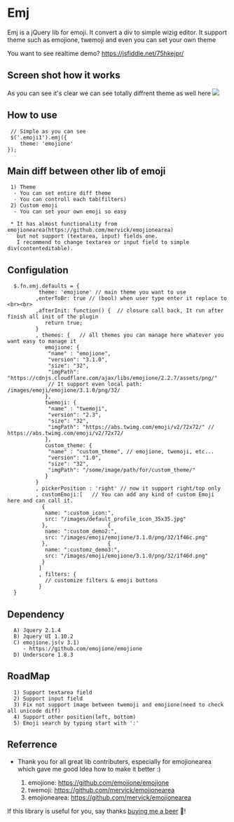 # Emj
Emj is a jQuery lib for emoji. It convert a div to simple wizig editor.
It support theme such as emojione, twemoji and even you can set your own theme

You want to see realtime demo? https://jsfiddle.net/75hkejpr/ 

## Screen shot how it works 
As you can see it's clear we can see totally diffrent theme as well here
<img src='https://user-images.githubusercontent.com/2743415/29703976-c7e7b070-89b2-11e7-88e7-8b48e719cc31.png'>

## How to use

```
 // Simple as you can see
 $('.emoji1').emj({
    theme: 'emojione'
});
```

## Main diff between other lib of emoji
```
 1) Theme 
  - You can set entire diff theme 
  - You can controll each tab(filters) 
 2) Custom emoji 
  - You can set your own emoji so easy
  
 * It has almost functionality from emojionearea(https://github.com/mervick/emojionearea) 
   but not support (textarea, input) fields one. 
   I recommend to change textarea or input field to simple div(contenteditable).
```


## Configulation 

```
  $.fn.emj.defaults = {
          theme: 'emojione' // main theme you want to use
         ,enterToBr: true // (bool) when user type enter it replace to <br><br>
         ,afterInit: function() {  // closure call back, It run after finish all init of the plugin
            return true;
         }
         , themes: {   // all themes you can manage here whatever you want easy to manage it 
            emojione: {
             "name" : "emojione",
             "version": "3.1.0",
             "size": "32",
             "imgPath": "https://cdnjs.cloudflare.com/ajax/libs/emojione/2.2.7/assets/png/"
             // It support even local path: /images/emoji/emojione/3.1.0/png/32/
            },
            twemoji: {
             "name" : "twemoji",
             "version": "2.3",
             "size": "32",
             "imgPath": "https://abs.twimg.com/emoji/v2/72x72/" // https://abs.twimg.com/emoji/v2/72x72/
            },
            custom_theme: {
             "name" : "custom_theme", // emojione, twemoji, etc...
             "version": "1.0",
             "size": "32",
             "imgPath": "/some/image/path/for/custom_theme/" 
            }
         }
         , pickerPosition : 'right' // now it support right/top only 
         , customEmoji:[   // You can add any kind of custom Emoji here and can call it. 
           {
            name: ":custom_icon:",
            src: "/images/default_profile_icon_35x35.jpg"
           },					{
            name: ":custom_demo2:",
            src: "/images/emoji/emojione/3.1.0/png/32/1f46c.png"
           },					{
            name: ":customz_demo3:",
            src: "/images/emoji/emojione/3.1.0/png/32/1f46d.png"
           }
          ]
          , filters: {
            // customize filters & emoji buttons           
          } 
  }        
```

## Dependency
```
  A) Jquery 2.1.4
  B) Jquery UI 1.10.2
  C) emojione.js(v 3.1)
     - https://github.com/emojione/emojione
  D) Underscore 1.8.3

```

## RoadMap
```
  1) Support textarea field
  2) Support input field
  3) Fix not support image between twemoji and emojione(need to check all unicode diff) 
  4) Support other position(left, bottom)
  5) Emoji search by typing start with ':'

```

## Referrence
- Thank you for all great lib contributers, especially for emojionearea which gave me good Idea how to make it better :)  

  1) emojione: https://github.com/emojione/emojione
  2) twemoji: https://github.com/mervick/emojionearea
  3) emojionearea: https://github.com/mervick/emojionearea 


If this library is useful for you, say thanks <a href='https://paypal.me/jeonhwanwon' target='_blank'>buying me a beer</a> :beer:!
